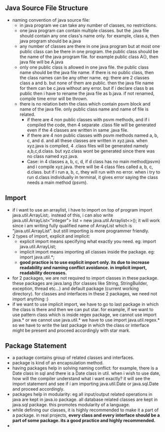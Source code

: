 ## Java Source File Structure
- naming convention of java source file:
	- in java program we can take any number of classes, no restrictions. 
	- one java program can contain multiple classes. but the .java file should contain any one class's name only. for example, class a, then java program should be a.java
	- any number of classes are there in one java program but at most one public class can be there in one program.  the public class should be the name of the java program file. for example public class A{}, then java file will be A.java
	- only one public class is allowed in one java file. the public class name should be the java file name. if there is no public class, then the class names can be any other name. eg: there are 2 classes class a and b. but none of them are public. then the java file name for them can be c.java without any error. but if i declare class b as public then i have to rename the java file as b.java. if not renamed, compile time error will be thrown.
	- there is no relation betn the class which contain psvm block and name of the java file. only public class name and name of file is related. 
		- if there are 4 non public classes with psvm methods, and if i compiled the code, then 4 separate .class file will be generated even if the 4 classes are written in same .java file. 
		- if there are 4 non public classes with psvm methods named a, b, c, and d. and all these classes are written in xyz.java. when xyz.java is compiled, 4 .class files will be generated namely a,b,c,d.class. but xyz.class wont be generated since there was no class named xyz.java. 
		- Case: in 4 classes a, b, c, d, if d class has no main method(psvm) and i compile xyz.java. there will be 4 class files called a, b, c, d.class. but if i run a, b, c, they will run with no error. when i try to run d.class individually in terminal, it gives error saying the class needs a main method (psvm).
## Import
- if i want to use an arraylist, i have to import on top of program import java.util.ArrayList;. instead of this, i can also write java.util.ArrayList<"integer"> list = new java.util.Arraylist<>(); it will work since i am writing fully qualified name of ArrayList which is "java.util.ArrayList". but still importing is more programmer friendly. 
- 2 types of import, explicit and implicit:
	- explicit import means specifying what exactly you need. eg: import java.util.ArrayList;
	- implicit import means importing all classes inside the package. eg: import java.util.*;
	- **good practice is to use explicit import only. its due to increase readability and naming conflict avoidance. in implicit import, readability decreases.**
- for 2 packages, we are not required to import classes in these package. these packages are java.lang (for classes like String, StringBuilder, exception, thread etc...) and default package (current working directory). for classes and interfaces in these 2 packages, we need not import anything :)
- if we want to use implicit import, we have to go to last package in which the class is there and then we can put star. for example, if we want to use pattern class which is inside regex package, we cannot use import java.* or we cannot use java.util.* we have to use import java.util.regex.* so we have to write the last package in which the class or interface might be present and proceed accordingly with star mark. 
## Package Statement
- a package contains group of related classes and interfaces. 
- package is kind of an encapsulation method. 
- having packages help in solving naming conflict: for example, there is a Date class in sql and there is a Date class in util. when i wish to use date, how will the compiler understand what i want exactly? it will see the import statement and see if i am importing java.util.Date or java.sql.Date and proceed accordingly. 
- packages help in modularity: eg all input/output related operations in java are kept in java.io package. all database related classes are kept in java.sql package. this promotes modularity of a language. 
- while defining our classes, it is highly recommended to make it a part of a package. in real projects, **every class and every interface should be a part of some package. its a good practice and highly recommended.**
- 

